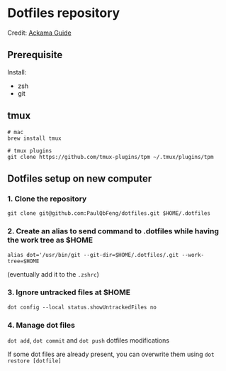 # Dotfiles repository

Credit: [Ackama Guide](https://www.ackama.com/what-we-think/the-best-way-to-store-your-dotfiles-a-bare-git-repository-explained/)
## Prerequisite

Install:
- zsh
- git

## tmux
```
# mac
brew install tmux

# tmux plugins
git clone https://github.com/tmux-plugins/tpm ~/.tmux/plugins/tpm
```

## Dotfiles setup on new computer 

### 1. Clone the repository

`git clone git@github.com:PaulQbFeng/dotfiles.git $HOME/.dotfiles`

### 2. Create an alias to send command to .dotfiles while having the work tree as $HOME

`alias dot='/usr/bin/git --git-dir=$HOME/.dotfiles/.git --work-tree=$HOME`

(eventually add it to the `.zshrc`)

### 3. Ignore untracked files at $HOME

`dot config --local status.showUntrackedFiles no`

### 4. Manage dot files

`dot add`, `dot commit` and `dot push` dotfiles modifications

If some dot files are already present, you can overwrite them using `dot restore [dotfile]`
